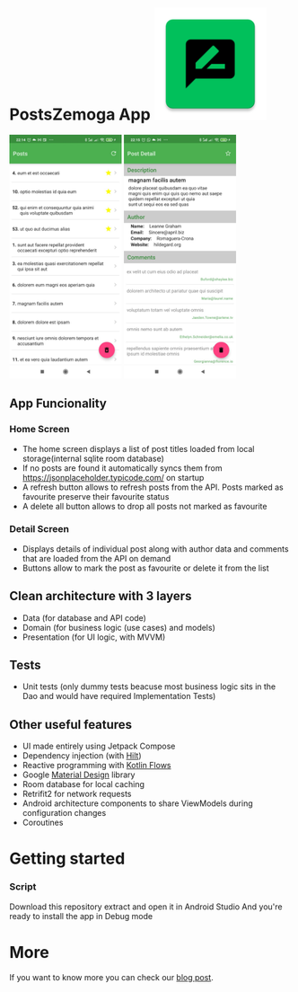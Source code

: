 # PostsZemoga App <img src="images/ic_launcher.png" alt="Home" width="200"/>

 <img src="images/PostsZemoga1.png" alt="Home" width="200"/>                   <img src="images/PostsZemoga2.png" alt="Home" width="200"/>
 
## App Funcionality

### Home Screen
- The home screen displays a list of post titles loaded from local storage(internal sqlite room database)
- If  no posts are found it automatically syncs them from https://jsonplaceholder.typicode.com/ on startup
- A refresh button allows to refresh posts from the API. Posts marked as favourite preserve their favourite status
- A delete all button allows to drop all posts not marked as favourite
### Detail Screen
- Displays details of individual post along with author data and comments that are loaded from the API on demand
- Buttons allow to mark the post as favourite or delete it from the list

## Clean architecture with 3 layers
- Data (for database and API code)
- Domain (for business logic (use cases) and models)
- Presentation (for UI logic, with MVVM)

## Tests
- Unit tests (only dummy tests beacuse most business logic sits in the Dao and would have required Implementation Tests)
    
## Other useful features
- UI made entirely using Jetpack Compose
- Dependency injection (with [Hilt](http://google.github.io/hilt/))
- Reactive programming with [Kotlin Flows](https://kotlinlang.org/docs/reference/coroutines/flow.html)
- Google [Material Design](https://material.io/blog/android-material-theme-color) library
- Room database for local caching
- Retrifit2 for network requests
- Android architecture components to share ViewModels during configuration changes
- Coroutines


# Getting started

### Script 
Download this repository extract and open it in Android Studio
And you're ready to install the app in Debug mode

# More
If you want to know more you can check our [blog post](https://www.bloco.io/blog/2020/android-app-starter-update).
